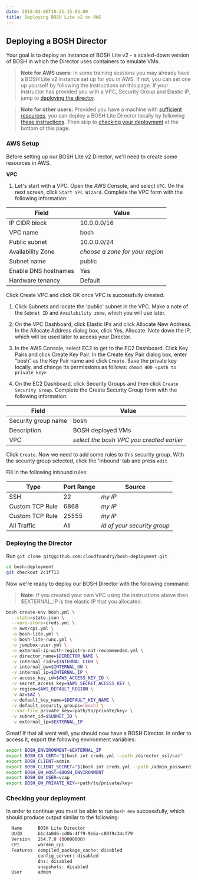 ```yaml
---
date: 2018-02-06T10:21:15-03:00
title: Deploying BOSH Lite v2 on AWS
---
```


## Deploying a BOSH Director

Your goal is to deploy an instance of BOSH Lite v2 - a scaled-down version of BOSH in which the Director uses containers to emulate VMs.

> **Note for AWS users:** In some training sessions you may already have a BOSH Lite v2 instance set up for you in AWS. If not, you can set one up yourself by following the instructions on this page. If your instructor has provided you with a VPC, Security Group and Elastic IP, jump to [deploying the director](#deploying-the-director).

> **Note for other users:** Provided you have a machine with [sufficient resources](../../prereqs), you can deploy a BOSH Lite Director locally by following [these instructions](https://bosh.io/docs/bosh-lite). Then skip to [checking your deployment](#checking-your-deployment) at the bottom of this page.

### AWS Setup

Before setting up our BOSH Lite v2 Director, we'll need to create some resources in AWS.

**VPC**

1. Let's start with a VPC. Open the AWS Console, and select `VPC`. On the next screen, click `Start VPC Wizard`. Complete the VPC form with the following information:

| Field                | Value                           |
|----------------------|---------------------------------|
| IP CIDR block        | 10.0.0.0/16                     |
| VPC name             | bosh                            |
| Public subnet        | 10.0.0.0/24                     |
| Availability Zone    | *choose a zone for your region* |
| Subnet name          | public                          |
| Enable DNS hostnames | Yes                             |
| Hardware tenancy     | Default                         |

Click Create VPC and click OK once VPC is successfully created.

1. Click Subnets and locate the 'public' subnet in the VPC. Make a note of the `Subnet ID` and `Availability zone`, which you will use later.

1. On the VPC Dashboard, click Elastic IPs and click Allocate New Address.
In the Allocate Address dialog box, click Yes, Allocate.
Note down the IP, which will be used later to access your Director.

1. In the AWS Console, select EC2 to get to the EC2 Dashboard.
Click Key Pairs and click Create Key Pair. In the Create Key Pair dialog box, enter “bosh” as the Key Pair name and click `Create`. Save the private key locally, and change its permissions as follows:
`chmod 400 <path to private key>`

1. On the EC2 Dashboard, click Security Groups and then click `Create Security Group`. Complete the Create Security Group form with the following information:

| Field               | Value                                     |
|---------------------|-------------------------------------------|
| Security group name | bosh                                      |
| Description         | BOSH deployed VMs                         |
| VPC                 | *select the bosh VPC you created earlier* |

Click `Create`. Now we need to add some rules to this security group. With the security group selected, click the 'Inbound' tab and press `edit`

Fill in the following inbound rules:

| Type            | Port Range | Source                      |
|-----------------|------------|-----------------------------|
| SSH             | 22         | *my IP*                     |
| Custom TCP Rule | 6868       | *my IP*                     |
| Custom TCP Rule | 25555      | *my IP*                     |
| All Traffic     | All        | *id of your security group* |

### Deploying the Director

Run `git clone git@github.com:cloudfoundry/bosh-deployment.git`

```sh
cd bosh-deployment
git checkout 2c1f713
```

Now we're ready to deploy our BOSH Director with the following command:

> **Note:** If you created your own VPC using the instructions above then $EXTERNAL_IP is the elastic IP that you allocated.

```sh
bosh create-env bosh.yml \
  --state=state.json \
  --vars-store=creds.yml \
  -o aws/cpi.yml \
  -o bosh-lite.yml \
  -o bosh-lite-runc.yml \
  -o jumpbox-user.yml \
  -o external-ip-with-registry-not-recommended.yml \
  -v director_name=$DIRECTOR_NAME \
  -v internal_cidr=$INTERNAL_CIDR \
  -v internal_gw=$INTERNAL_GW \
  -v internal_ip=$INTERNAL_IP \
  -v access_key_id=$AWS_ACCESS_KEY_ID \
  -v secret_access_key=$AWS_SECRET_ACCESS_KEY \
  -v region=$AWS_DEFAULT_REGION \
  -v az=$AZ \
  -v default_key_name=$DEFAULT_KEY_NAME \
  -v default_security_groups=[bosh] \
  --var-file private_key=<path/to/private/key> \
  -v subnet_id=$SUBNET_ID \
  -v external_ip=$EXTERNAL_IP
  ```

Great! If that all went well, you should now have a BOSH Director. In order to access it, export the following environment variables:

```sh
export BOSH_ENVIRONMENT=$EXTERNAL_IP
export BOSH_CA_CERT="$(bosh int creds.yml --path /director_ssl/ca)"
export BOSH_CLIENT=admin
export BOSH_CLIENT_SECRET="$(bosh int creds.yml --path /admin_password)"
export BOSH_GW_HOST=$BOSH_ENVIRONMENT
export BOSH_GW_USER=vcap
export BOSH_GW_PRIVATE_KEY=<path/to/private/key>
```

### Checking your deployment

In order to continue you must be able to run `bosh env` successfully, which should produce output similar to the following:

```sh
  Name      BOSH Lite Director
  UUID      b1c3a0d6-cd0b-4ff9-9b6a-c80f9c34cf79
  Version   264.7.0 (00000000)
  CPI       warden_cpi
  Features  compiled_package_cache: disabled
            config_server: disabled
            dns: disabled
            snapshots: disabled
  User      admin
```

